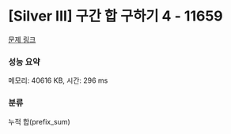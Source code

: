 # [Silver III] 구간 합 구하기 4 - 11659 

[문제 링크](https://www.acmicpc.net/problem/11659) 

### 성능 요약

메모리: 40616 KB, 시간: 296 ms

### 분류

누적 합(prefix_sum)

